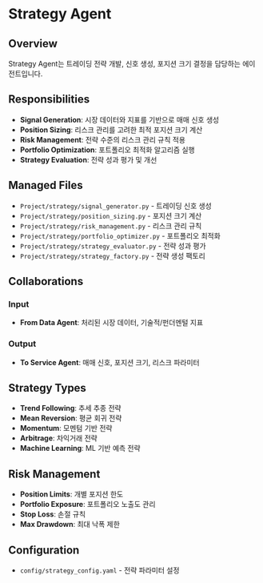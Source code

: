 # Strategy Agent

## Overview
Strategy Agent는 트레이딩 전략 개발, 신호 생성, 포지션 크기 결정을 담당하는 에이전트입니다.

## Responsibilities
- **Signal Generation**: 시장 데이터와 지표를 기반으로 매매 신호 생성
- **Position Sizing**: 리스크 관리를 고려한 최적 포지션 크기 계산
- **Risk Management**: 전략 수준의 리스크 관리 규칙 적용
- **Portfolio Optimization**: 포트폴리오 최적화 알고리즘 실행
- **Strategy Evaluation**: 전략 성과 평가 및 개선

## Managed Files
- `Project/strategy/signal_generator.py` - 트레이딩 신호 생성
- `Project/strategy/position_sizing.py` - 포지션 크기 계산
- `Project/strategy/risk_management.py` - 리스크 관리 규칙
- `Project/strategy/portfolio_optimizer.py` - 포트폴리오 최적화
- `Project/strategy/strategy_evaluator.py` - 전략 성과 평가
- `Project/strategy/strategy_factory.py` - 전략 생성 팩토리

## Collaborations
### Input
- **From Data Agent**: 처리된 시장 데이터, 기술적/펀더멘털 지표

### Output
- **To Service Agent**: 매매 신호, 포지션 크기, 리스크 파라미터

## Strategy Types
- **Trend Following**: 추세 추종 전략
- **Mean Reversion**: 평균 회귀 전략
- **Momentum**: 모멘텀 기반 전략
- **Arbitrage**: 차익거래 전략
- **Machine Learning**: ML 기반 예측 전략

## Risk Management
- **Position Limits**: 개별 포지션 한도
- **Portfolio Exposure**: 포트폴리오 노출도 관리
- **Stop Loss**: 손절 규칙
- **Max Drawdown**: 최대 낙폭 제한

## Configuration
- `config/strategy_config.yaml` - 전략 파라미터 설정